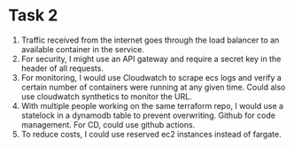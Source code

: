 # Task 2

1. Traffic received from the internet goes through the load balancer to an available container in the service.
2. For security, I might use an API gateway and require a secret key in the header of all requests.
3. For monitoring, I would use Cloudwatch to scrape ecs logs and verify a certain number of containers were running at any given time. Could also use cloudwatch synthetics to monitor the URL.
4. With multiple people working on the same terraform repo, I would use a statelock in a dynamodb table to prevent overwriting. Github for code management. For CD, could use github actions.
5. To reduce costs, I could use reserved ec2 instances instead of fargate.
